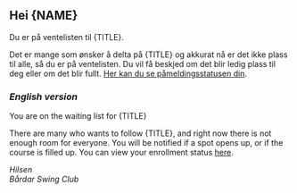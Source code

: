 ﻿## Hei {NAME}

Du er på ventelisten til {TITLE}.

Det er mange som ønsker å delta på {TITLE} og akkurat nå er det ikke plass til alle, så du er på ventelisten.
Du vil få beskjed om det blir ledig plass til deg eller om det blir fullt. [Her kan du se påmeldingsstatusen din]({LINK}).

### _English version_ 

You are on the waiting list for {TITLE}

There are many who wants to follow {TITLE}, and right now there is not enough room for everyone. 
You will be notified if a spot opens up, or if the course is filled up.
You can view your enrollment status [here]({LINK}). 

*Hilsen*  
*Bårdar Swing Club*
